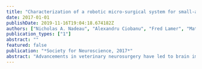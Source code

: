 ```yaml
---
title: "Characterization of a robotic micro-surgical system for small-animal neurosurgery"
date: 2017-01-01
publishDate: 2019-11-16T19:04:18.674182Z
authors: ["Nicholas A. Nadeau", "Alexandru Ciobanu", "Fred Lamer", "Mathieu Coursolle", "Sean McBride", "Stephen Frey", "Roch Comeau"]
publication_types: ["1"]
abstract: ""
featured: false
publication: "*Society for Neuroscience, 2017*"
abstract: "Advancements in veterinary neurosurgery have led to brain imaging and more robust planning prior to surgical intervention. Using neuronavigation software, brain imaging allows the surgeon to explore critical structures ahead of the surgery and designate targets and trajectories to target for each procedure. While brain targets may be well-defined in software, accuracy and efficiency is lost in the surgical environment due to manual human tasks and manipulation. Here we present the characterization of a robotic micro-surgical system for small-animal neurosurgery. The system is capable of moving to, drilling, injecting, placing electrodes or any other surgical device to predefined targets using imaging data and Brainsight Vet neuronavigation software (Rogue Research Inc., Montréal). Through stereo machine vision, the system is able to register a surface (e.g., exposed skull) to a given imaging dataset and calibrate an arbitrary tool in order to accurately position a 6-axis robotic arm (Mecademic, Montréal) for surgical procedures. In this particular study, we characterize the micro-surgical system using a surgical phantom in order to demonstrate the accuracy and repeatability of the tool positioning and subject registration. The experiment is designed to simulate keyhole drilling, electrode placement, and microinjections in a small-animal. The mapping between robot-space and imagespace is computed using a laser-generated point cloud and stereo machine vision. Consequently, the exact placement of the animal and the alignment of bregma and lambda become irrelevant, in contrast with paper atlas stereotaxic procedures, since navigation and robot control are performed with respect to the imaging data. The robot itself is capable of 5µm repeatability, as measured with an electronic indicator (Mitutoyo 543-793). This system removes the error-prone human component from surgical procedures, allowing for a more effective and efficient surgery, with the goal of improving surgical success rate, throughput, and experiment replicability."
---
```



